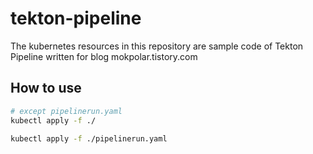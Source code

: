 # tekton-pipeline
The kubernetes resources in this repository are sample code of Tekton Pipeline written for blog mokpolar.tistory.com

## How to use

```bash
# except pipelinerun.yaml
kubectl apply -f ./

kubectl apply -f ./pipelinerun.yaml
```